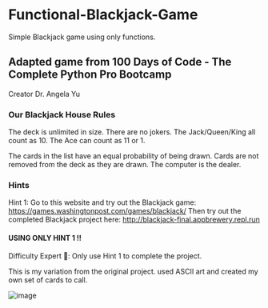 # Functional-Blackjack-Game
Simple Blackjack game using only functions.
## Adapted game from 100 Days of Code - The Complete Python Pro Bootcamp
Creator Dr. Angela Yu
### Our Blackjack House Rules

The deck is unlimited in size.
There are no jokers.
The Jack/Queen/King all count as 10.
The Ace can count as 11 or 1.

The cards in the list have an equal probability of being drawn.
Cards are not removed from the deck as they are drawn.
The computer is the dealer.

### Hints

Hint 1: Go to this website and try out the Blackjack game:
https://games.washingtonpost.com/games/blackjack/
Then try out the completed Blackjack project here:
http://blackjack-final.appbrewery.repl.run

#### USING ONLY HINT 1 !!
Difficulty Expert 🤯: Only use Hint 1 to complete the project.

This is my variation from the original project. used ASCII
art and created my own set of cards to call.

![image](https://github.com/rox-streuli/Functional-Blackjack-Game/assets/92250156/0cfcf521-ea78-4f08-abc2-2769a39916d5)
